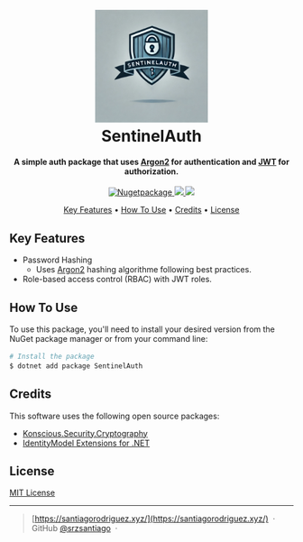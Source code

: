
<h1 align="center">
  <br>
  <a href="http://www.google.com" target="_blank"><img src="https://raw.githubusercontent.com/srzsantiago/sentinelauth/master/assets/img/logo.webp" alt="SentinelAuth" width="200"></a>
  <br>
  SentinelAuth
  <br>
</h1>

<h4 align="center">A simple auth package that uses <a href="https://github.com/P-H-C/phc-winner-argon2" target="_blank">Argon2</a> for authentication and <a href="https://github.com/AzureAD/azure-activedirectory-identitymodel-extensions-for-dotnet" target="_blank">JWT</a> for authorization.</h4>

<p align="center">
  <a href="https://badge.fury.io/js/electron-markdownify">
    <img src="https://badge.fury.io/nu/Pulumi.DigitalOcean.svg"
         alt="Nugetpackage">
  </a>
  <a href="https://saythanks.io/to/srzsantiago">
      <img src="https://img.shields.io/badge/SayThanks.io-%E2%98%BC-1EAEDB.svg">
  </a>
  <a href="paypal.me/srzsantiago" target="_blank">
    <img src="https://img.shields.io/badge/$-donate-ff69b4.svg?maxAge=2592000&amp;style=flat">
  </a>
</p>

<p align="center">
  <a href="#key-features">Key Features</a> •
  <a href="#how-to-use">How To Use</a> •
  <a href="#credits">Credits</a> •
  <a href="#license">License</a>
</p>

## Key Features

* Password Hashing
  - Uses <a href="https://github.com/P-H-C/phc-winner-argon2" target="_blank">Argon2</a> hashing algorithme following best practices.
* Role-based access control (RBAC) with JWT roles. 

## How To Use

To use this package, you'll need to install your desired version from the NuGet package manager or from your command line:

```bash
# Install the package
$ dotnet add package SentinelAuth

```

## Credits

This software uses the following open source packages:

- [Konscious.Security.Cryptography](https://github.com/kmaragon/Konscious.Security.Cryptography)
- [IdentityModel Extensions for .NET](https://github.com/AzureAD/azure-activedirectory-identitymodel-extensions-for-dotnet?tab=readme-ov-file)

## License

[MIT License](LICENSE)

---

> [https://santiagorodriguez.xyz/](https://santiagorodriguez.xyz/) &nbsp;&middot;&nbsp;
> GitHub [@srzsantiago](https://github.com/srzsantiago) &nbsp;&middot;&nbsp;

